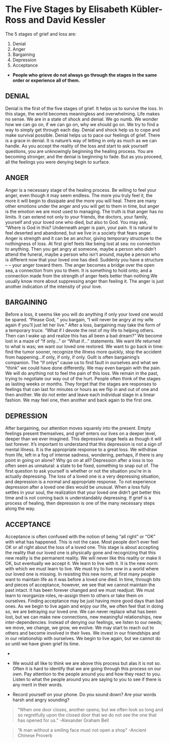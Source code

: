 <!-- TITLE: Stages Of Grief -->
<!-- SUBTITLE: A quick summary on the Stages Of Grief -->

# The Five Stages by Elisabeth Kübler-Ross and David Kessler
The 5 stages of grief and loss are: 

1. Denial 
1. Anger
1. Bargaining
1. Depression
1. Acceptance 


- **People who grieve do not always go through the stages in the same order or experience all of them.**
##  DENIAL
Denial is the first of the five stages of grief. It helps us to survive the loss. In this stage, the world becomes meaningless and overwhelming. Life makes no sense. We are in a state of shock and denial. We go numb. We wonder how we can go on, if we can go on, why we should go on. We try to find a way to simply get through each day. Denial and shock help us to cope and make survival possible. Denial helps us to pace our feelings of grief. There is a grace in denial. It is nature’s way of letting in only as much as we can handle. As you accept the reality of the loss and start to ask yourself questions, you are unknowingly beginning the healing process. You are becoming stronger, and the denial is beginning to fade. But as you proceed, all the feelings you were denying begin to surface.

##  ANGER
Anger is a necessary stage of the healing process. Be willing to feel your anger, even though it may seem endless. The more you truly feel it, the more it will begin to dissipate and the more you will heal. There are many other emotions under the anger and you will get to them in time, but anger is the emotion we are most used to managing. The truth is that anger has no limits. It can extend not only to your friends, the doctors, your family, yourself and your loved one who died, but also to God. You may ask, “Where is God in this? Underneath anger is pain, your pain. It is natural to feel deserted and abandoned, but we live in a society that fears anger. Anger is strength and it can be an anchor, giving temporary structure to the nothingness of loss. At first grief feels like being lost at sea: no connection to anything. Then you get angry at someone, maybe a person who didn’t attend the funeral, maybe a person who isn’t around, maybe a person who is different now that your loved one has died. Suddenly you have a structure – – your anger toward them. The anger becomes a bridge over the open sea, a connection from you to them. It is something to hold onto; and a connection made from the strength of anger feels better than nothing.We usually know more about suppressing anger than feeling it. The anger is just another indication of the intensity of your love.

##  BARGAINING
Before a loss, it seems like you will do anything if only your loved one would be spared. “Please God, ” you bargain, “I will never be angry at my wife again if you’ll just let her live.” After a loss, bargaining may take the form of a temporary truce. “What if I devote the rest of my life to helping others. Then can I wake up and realize this has all been a bad dream?” We become lost in a maze of “If only…” or “What if…” statements. We want life returned to what is was; we want our loved one restored. We want to go back in time: find the tumor sooner, recognize the illness more quickly, stop the accident from happening…if only, if only, if only. Guilt is often bargaining’s companion. The “if onlys” cause us to find fault in ourselves and what we “think” we could have done differently. We may even bargain with the pain. We will do anything not to feel the pain of this loss. We remain in the past, trying to negotiate our way out of the hurt. People often think of the stages as lasting weeks or months. They forget that the stages are responses to feelings that can last for minutes or hours as we flip in and out of one and then another. We do not enter and leave each individual stage in a linear fashion. We may feel one, then another and back again to the first one.

##  DEPRESSION
After bargaining, our attention moves squarely into the present. Empty feelings present themselves, and grief enters our lives on a deeper level, deeper than we ever imagined. This depressive stage feels as though it will last forever. It’s important to understand that this depression is not a sign of mental illness. It is the appropriate response to a great loss. We withdraw from life, left in a fog of intense sadness, wondering, perhaps, if there is any point in going on alone? Why go on at all? Depression after a loss is too often seen as unnatural: a state to be fixed, something to snap out of. The first question to ask yourself is whether or not the situation you’re in is actually depressing. The loss of a loved one is a very depressing situation, and depression is a normal and appropriate response. To not experience depression after a loved one dies would be unusual. When a loss fully settles in your soul, the realization that your loved one didn’t get better this time and is not coming back is understandably depressing. If grief is a process of healing, then depression is one of the many necessary steps along the way.

##  ACCEPTANCE
Acceptance is often confused with the notion of being “all right” or “OK” with what has happened. This is not the case. Most people don’t ever feel OK or all right about the loss of a loved one. This stage is about accepting the reality that our loved one is physically gone and recognizing that this new reality is the permanent reality. We will never like this reality or make it OK, but eventually we accept it. We learn to live with it. It is the new norm with which we must learn to live. We must try to live now in a world where our loved one is missing. In resisting this new norm, at first many people want to maintain life as it was before a loved one died. In time, through bits and pieces of acceptance, however, we see that we cannot maintain the past intact. It has been forever changed and we must readjust. We must learn to reorganize roles, re-assign them to others or take them on ourselves. Finding acceptance may be just having more good days than bad ones. As we begin to live again and enjoy our life, we often feel that in doing so, we are betraying our loved one. We can never replace what has been lost, but we can make new connections, new meaningful relationships, new inter-dependencies. Instead of denying our feelings, we listen to our needs; we move, we change, we grow, we evolve. We may start to reach out to others and become involved in their lives. We invest in our friendships and in our relationship with ourselves. We begin to live again, but we cannot do so until we have given grief its time.

-
		
-   We would all like to think we are above this process but alas it is not so.
     Often it is hard to identify that we are going through this process on our own.
		 Pay attention to the people around you and how they react to you.
     Listen to what the people around you are saying to you to see if there is any
     merit in their words.
-  Record yourself on your phone.  Do you sound down?  Are your words harsh and angry sounding?

> “When one door closes, another opens; but we often look so long and so regretfully upon the closed door that we do not see the one that has opened for us.” -Alexander Graham Bell

> “A man without a smiling face must not open a shop” -Ancient Chinese Proverb
		 
		